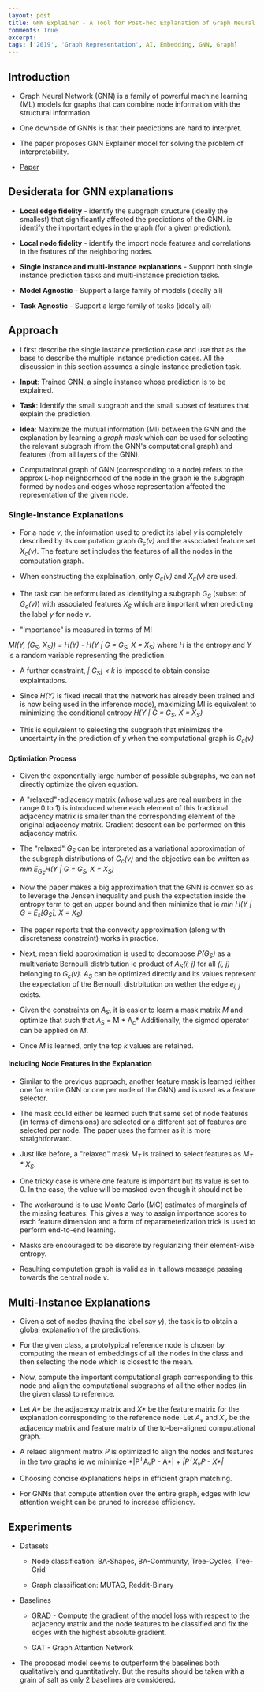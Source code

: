 ```yaml
---
layout: post
title: GNN Explainer - A Tool for Post-hoc Explanation of Graph Neural Networks
comments: True
excerpt: 
tags: ['2019', 'Graph Representation', AI, Embedding, GNN, Graph]
---
```


## Introduction

* Graph Neural Network (GNN) is a family of powerful machine learning (ML) models for graphs that can combine node information with the structural information. 

* One downside of GNNs is that their predictions are hard to interpret.

* The paper proposes GNN Explainer model for solving the problem of interpretability.

* [Paper](https://arxiv.org/abs/1903.03894)

## Desiderata for GNN explanations

* **Local edge fidelity** - identify the subgraph structure (ideally the smallest) that significantly affected the predictions of the GNN. ie identify the important edges in the graph (for a given prediction).

* **Local node fidelity** - identify the import node features and correlations in the features of the neighboring nodes.

* **Single instance and multi-instance explanations** - Support both single instance prediction tasks and multi-instance prediction tasks.

* **Model Agnostic** - Support a large family of models (ideally all)

* **Task Agnostic** - Support a large family of tasks (ideally all)

## Approach

* I first describe the single instance prediction case and use that as the base to describe the multiple instance prediction cases. All the discussion in this section assumes a single instance prediction task.

* **Input**: Trained GNN, a single instance whose prediction is to be explained.

* **Task**: Identify the small subgraph and the small subset of features that explain the prediction.

* **Idea**: Maximize the mutual information (MI) between the GNN and the explanation by learning a *graph mask* which can be used for selecting the relevant subgraph (from the GNN's computational graph) and features (from all layers of the GNN).

* Computational graph of GNN (corresponding to a node) refers to the approx L-hop neighborhood of the node in the graph ie the subgraph formed by nodes and edges whose representation affected the representation of the given node.

### Single-Instance Explanations

* For a node *v*, the information used to predict its label *y* is completely described by its computation graph *G<sub>c</sub>(v)* and the associated feature set *X<sub>c</sub>(v)*. The feature set includes the features of all the nodes in the computation graph.

* When constructing the explaination, only *G<sub>c</sub>(v)* and *X<sub>c</sub>(v)* are used.

* The task can be reformulated as identifying a subgraph *G<sub>S</sub>* (subset of *G<sub>c</sub>(v)*) with associated features *X<sub>S</sub>* which are important when predicting the label *y* for node *v*.

* "Importance" is measured in terms of MI

*MI(Y, (G<sub>S</sub>, X<sub>S</sub>)) = H(Y) - H(Y \| G = G<sub>S</sub>, X = X<sub>S</sub>)* where *H* is the entropy and *Y* is a random variable representing the prediction.

* A further constraint, *\| G<sub>S</sub>\| < k* is imposed to obtain consise explaintations.

* Since *H(Y)* is fixed (recall that the network has already been trained and is now being used in the inference mode), maximizing MI is equivalent to minimizing the conditional entropy *H(Y \| G = G<sub>S</sub>, X = X<sub>S</sub>)*

* This is equivalent to selecting the subgraph that minimizes the uncertainty in the prediction of *y* when the computational graph is *G<sub>c</sub>(v)*

#### Optimiation Process

* Given the exponentially large number of possible subgraphs, we can not directly optimize the given equation.

* A "relaxed"-adjacency matrix (whose values are real numbers in the range 0 to 1) is introduced where each element of this fractional adjacency matrix is smaller than the corresponding element of the original adjacency matrix. Gradient descent can be performed on this adjacency matrix.

* The "relaxed" *G<sub>S</sub>* can be interpreted as a variational approximation of the subgraph distributions of *G<sub>c</sub>(v)* and the objective can be written as *min E<sub>G<sub>S</sub></sub>H(Y \| G = G<sub>S</sub>, X = X<sub>S</sub>)*

* Now the paper makes a big approximation that the GNN is convex so as to leverage the Jensen inequality and push the expectation inside the entropy term to get an upper bound and then minimize that ie *min H(Y \| G = E<sub>s</sub>[G<sub>S</sub>], X = X<sub>S</sub>)*

* The paper reports that the convexity approximation (along with discreteness constraint) works in practice.

* Next, mean field approximation is used to decompose *P(G<sub>S</sub>)* as a multivariate Bernoulli distrbitution ie product of *A<sub>S</sub>(i, j)* for all *(i, j)* belonging to *G<sub>c</sub>(v)*. *A<sub>S</sub>* can be optimized directly and its values represent the expectation of the Bernoulli distrbitution on wether the edge *e<sub>i, j</sub>* exists.

* Given the constraints on *A<sub>S</sub>*, it is easier to learn a mask matrix *M* and optimize that such that *A<sub>S</sub>* = M \* A<sub>c</sub>* Additionally, the sigmod operator can be applied on *M*.

* Once *M* is learned, only the top *k* values are retained.

#### Including Node Features in the Explanation

* Similar to the previous approach, another feature mask is learned (either one for entire GNN or one per node of the GNN) and is used as a feature selector.

* The mask could either be learned such that same set of node features (in terms of dimensions) are selected or a different set of features are selected per node. The paper uses the former as it is more straightforward.

* Just like before, a "relaxed" mask *M<sub>T</sub>* is trained to select features as *M<sub>T</sub> * X<sub>S</sub>*.

* One tricky case is where one feature is important but its value is set to 0. In the case, the value will be masked even though it should not be

* The workaround is to use Monte Carlo (MC) estimates of marginals of the missing features. This gives a way to assign importance scores to each feature dimension and a form of reparameterization trick is used to perform end-to-end learning.

* Masks are encouraged to be discrete by regularizing their element-wise entropy.

* Resulting computation graph is valid as in it allows message passing towards the central node *v*.

## Multi-Instance Explanations

* Given a set of nodes (having the label say *y*),  the task is to obtain a global explanation of the predictions.

* For the given class, a prototypical reference node is chosen by computing the mean of embeddings of all the nodes in the class and then selecting the node which is closest to the mean.

* Now, compute the important computational graph corresponding to this node and align the computational subgraphs of all the other nodes (in the given class) to reference.

* Let *A\** be the adjacency matrix and *X\** be the feature matrix for the explanation corresponding to the reference node. Let *A<sub>v</sub>* and *X<sub>v</sub>* be the adjacency matrix and feature matrix of the to-ber-aligned computational graph.

* A relaed alignment matrix *P* is optimized to align the nodes and features in the two graphs ie we minimize *\|P<sup>T</sup>A<sub>v</sub>P - A\*\| + *\|P<sup>T</sup>X<sub>v</sub>P - X\*\|*

* Choosing concise explanations helps in efficient graph matching.

* For GNNs that compute attention over the entire graph, edges with low attention weight can be pruned to increase efficiency.

## Experiments

* Datasets
    
    * Node classification: BA-Shapes, BA-Community, Tree-Cycles, Tree-Grid

    * Graph classification: MUTAG, Reddit-Binary

* Baselines

    * GRAD - Compute the gradient of the model loss with respect to the adjacency matrix and the node features to be classified and fix the edges with the highest absolute gradient.

    * GAT - Graph Attention Network

* The proposed model seems to outperform the baselines both qualitatively and quantitatively. But the results should be taken with a grain of salt as only 2 baselines are considered.